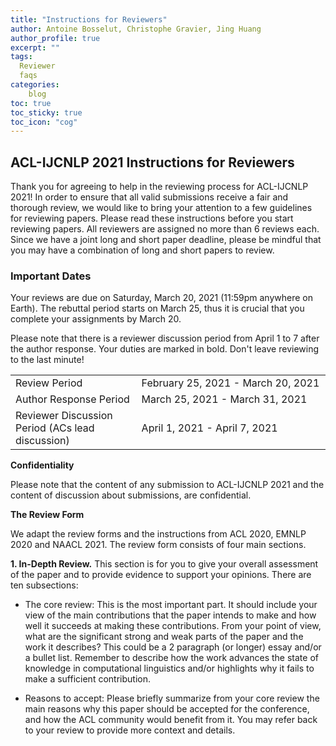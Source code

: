 ```yaml
---
title: "Instructions for Reviewers"
author: Antoine Bosselut, Christophe Gravier, Jing Huang
author_profile: true
excerpt: ""
tags:
  Reviewer
  faqs
categories:
    blog
toc: true
toc_sticky: true
toc_icon: "cog"
---
```

##  ACL-IJCNLP 2021 Instructions for Reviewers

Thank you for agreeing to help in the reviewing process for ACL-IJCNLP 2021! In order to ensure that all valid submissions receive a fair and thorough review, we would like to bring your attention to a few guidelines for reviewing papers. Please read these instructions before you start reviewing papers. 
All reviewers are assigned no more than 6 reviews each. Since we have a joint long and short paper deadline, please be mindful that you may have a combination of long and short papers to review.

### Important Dates

Your reviews are due on Saturday, March 20, 2021 (11:59pm anywhere on Earth). The rebuttal period starts on March 25, thus it is crucial that you complete your assignments by March 20.

Please note that there is a reviewer discussion period from April 1 to 7 after the author response. Your duties are marked in bold. Don't leave reviewing to the last minute!

<table style="width: 100%">
    <tbody>
        <tr>
            <td style="width: 40%;">Review Period</td>
            <td style="width: 60%;">February 25, 2021 - March 20, 2021</td>
        </tr>
        <tr>
            <td style="width: 40%;">Author Response Period</td>
            <td style="width: 60%;">March 25, 2021 - March 31, 2021</td>
        </tr>
        <tr>
            <td style="width: 40%;">Reviewer Discussion Period (ACs lead discussion)</td>
            <td style="width: 60%;">April 1, 2021 - April 7, 2021</td>
        </tr>
</tbody>
</table>

**Confidentiality**

Please note that the content of any submission to ACL-IJCNLP 2021 and the content of discussion about submissions, are confidential.

**The Review Form**

We adapt the review forms and the instructions from ACL 2020, EMNLP 2020 and NAACL 2021. The review form consists of four main sections.

**1. In-Depth Review.** This section is for you to give your overall assessment of the paper and to provide evidence to support your opinions. There are ten subsections:

- The core review: This is the most important part. It should include your view of the main contributions that the paper intends to make and how well it succeeds at making these contributions. From your point of view, what are the significant strong and weak parts of the paper and the work it describes? This could be a 2 paragraph (or longer) essay and/or a bullet list. Remember to describe how the work advances the state of knowledge in computational linguistics and/or highlights why it fails to make a sufficient contribution.

- Reasons to accept: Please briefly summarize from your core review the main reasons why this paper should be accepted for the conference, and how the ACL community would benefit from it. You may refer back to your review to provide more context and details.




